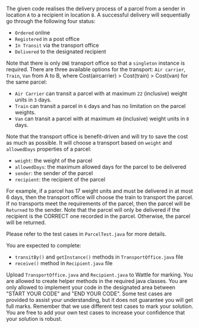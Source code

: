 The given code realises the delivery process of a parcel from a sender in location `A` to a recipient in location `B`.
A successful delivery will sequentially go through the following four status:
* `Ordered` online
* `Registered` in a post office
* `In Transit` via the transport office
* `Delivered` to the designated recipient

Note that there is only `ONE` transport office so that a `singleton` instance is required.
There are three available options for the transport: `Air carrier`, `Train`, `Van` from A to B, where Cost(aircarrier) > Cost(train) > Cost(van) for the same parcel:
* `Air Carrier` can transit a parcel with at maximum `22` (inclusive) weight units in `3` days.
* `Train` can transit a parcel in `6` days and has no limitation on the parcel weights.
* `Van` can transit a parcel with at maximum `40` (inclusive) weight units in `8` days.

Note that the transport office is benefit-driven and will try to save the cost as much as possible. It will choose a transport based on `weight` and `allowedDays` properties of a parcel:
* `weight`: the weight of the parcel
* `allowedDays`: the maximum allowed days for the parcel to be delivered
* `sender`: the sender of the parcel
* `recipient`: the recipient of the parcel

For example, if a parcel has 17 weight units and must be delivered in at most 6 days, then the transport office will choose the train to transport the parcel. If no transports meet the requirements of the parcel, then the parcel will be `Returned` to the sender. Note that the parcel will only be delivered if the recipient is the CORRECT one recorded in the parcel. Otherwise, the parcel will be returned.

Please refer to the test cases in `ParcelTest.java` for more details.

You are expected to complete:
* `transitBy()` and `getInstance()` methods in `TransportOffice.java` file
* `receive()` method in `Recipient.java` file

Upload `TransportOffice.java` and `Recipient.java` to Wattle for marking. You are allowed to create helper methods in the required java classes. You are only allowed to implement your code in the designated area between "START YOUR CODE" and "END YOUR CODE". Some test cases are provided to assist your understanding, but it does not guarantee you will get full marks. Remember that we use different test cases to mark your solution. You are free to add your own test cases to increase your confidence that your solution is robust.
